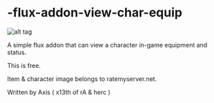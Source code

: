 # -flux-addon-view-char-equip

![alt tag](http://image.prntscr.com/image/e6021e27cf6f48b6b8769866ccc92bc4.png)

A simple flux addon that can view a character in-game equipment and status.

This is free.

Item & character image belongs to ratemyserver.net.

Written by Axis ( x13th of rA & herc )
